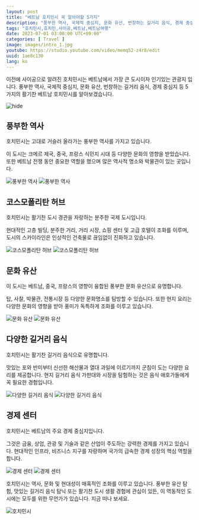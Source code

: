 ```yaml
---
layout: post
title: "베트남 호치민시 꼭 알아야할 5가지"
description: "풍부한 역사, 국제적 중심지, 문화 유산, 번창하는 길거리 음식, 경제 중심지 등 활기찬 베트남 호치민시를 발견하십시오."
tags: "호치민시,호치민,사이공,베트남,베트남여행"
date: 2023-07-01 03:00:00 UTC+09:00"
categories: [ Travel ]
image: images/intro_1.jpg
youtube: https://studio.youtube.com/video/memq52-z4r8/edit
uuid: 1ae8c130
lang: ko
---
```


이전에 사이공으로 알려진 호치민시는 베트남에서 가장 큰 도시이자 인기있는 관광지 입니다.
풍부한 역사, 국제적 중심지, 문화 유산, 번창하는 길거리 음식, 경제 중심지 등 5가지의 활기찬 베트남 호치민시를 알아보겠습니다.

![hide](images/intro_1.jpg)


## 풍부한 역사
호치민시는 고대로 거슬러 올라가는 풍부한 역사를 가지고 있습니다.

이 도시는 크메르 제국, 중국, 프랑스 식민지 시대 등 다양한 문화의 영향을 받았습니다.
또한 베트남 전쟁 동안 중요한 역할을 했으며 많은 역사적 명소와 박물관이 있는 곳입니다.

![풍부한 역사](images/main1_11.jpg)
![풍부한 역사](images/main1_12.jpg)


## 코스모폴리탄 허브
호치민시는 활기찬 도시 경관을 자랑하는 분주한 국제 도시입니다.

현대적인 고층 빌딩, 분주한 거리, 거리 시장, 쇼핑 센터 및 고급 호텔이 조화를 이루며,
도시의 스카이라인은 인상적인 건축물로 끊임없이 진화하고 있습니다.

![코스모폴리탄 허브](images/main2_11.jpg)
![코스모폴리탄 허브](images/main2_12.jpg)


## 문화 유산
이 도시는 베트남, 중국, 프랑스의 영향이 융합된 풍부한 문화 유산으로 유명합니다.

탑, 사찰, 박물관, 전통시장 등 다양한 문화명소를 탐방할 수 있습니다.
또한 현지 요리는 다양한 문화의 영향을 받아 풍미가 독특하게 조화를 이루고 있습니다.

![문화 유산](images/main3_10.jpg)
![문화 유산](images/main3_11.jpg)


## 다양한 길거리 음식
호치민시는 활기찬 길거리 음식으로 유명합니다.

맛있는 포와 반미부터 신선한 해산물과 열대 과일에 이르기까지 군침이 도는 다양한 요리를 제공합니다.
현지 길거리 음식 가판대와 시장을 탐험하는 것은 음식 애호가들에게 꼭 필요한 경험입니다.

![다양한 길거리 음식](images/main4_11.jpg)
![다양한 길거리 음식](images/main4_12.jpg)


## 경제 센터
호치민시는 베트남의 주요 경제 중심지입니다.

그것은 금융, 상업, 관광 및 기술과 같은 산업이 주도하는 강력한 경제를 가지고 있습니다.
현대적인 인프라, 비즈니스 지구를 자랑하며 국가의 급속한 경제 성장의 핵심 역할을 합니다.

![경제 센터](images/main5_9.jpg)
![경제 센터](images/main5_10.jpg)




호치민시는 역사, 문화 및 현대성이 매혹적인 조화를 이루고 있습니다.
풍부한 유산 탐험, 맛있는 길거리 음식 탐닉 또는 활기찬 도시 생활 경험에 관심이 있든,
이 역동적인 도시에는 모두를 위한 무언가가 있습니다. 지금 떠나 보세요.

![호치민시](images/intro_3.jpg)
